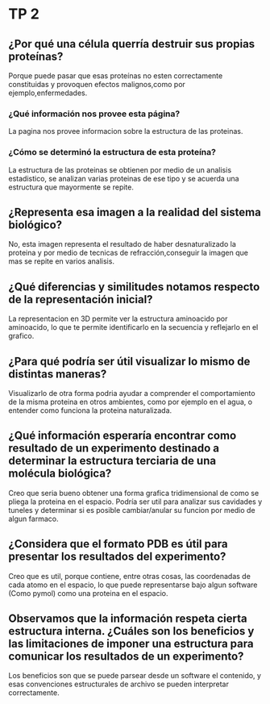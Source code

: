 # TP 2

## ¿Por qué una célula querría destruir sus propias proteínas?

Porque puede pasar que esas proteínas no esten correctamente constituidas y provoquen efectos malignos,como por ejemplo,enfermedades.

### ¿Qué información nos provee esta página?
La pagina nos provee informacion sobre la estructura de las proteinas.

### ¿Cómo se determinó la estructura de esta proteína?

La estructura de las proteinas se obtienen por medio de un analisis estadistico, se analizan varias proteinas de ese tipo y se acuerda una estructura que mayormente se repite.

## ¿Representa esa imagen a la realidad del sistema biológico?

No, esta imagen representa el resultado de haber desnaturalizado la proteina y por medio de tecnicas de refracción,conseguir la imagen que mas se repite en varios analisis.

## ¿Qué diferencias y similitudes notamos respecto de la representación inicial?

La representacion en 3D permite ver la estructura aminoacido por aminoacido, lo que te permite identificarlo en la secuencia y reflejarlo en el grafico. 

## ¿Para qué podría ser útil visualizar lo mismo de distintas maneras?

Visualizarlo de otra forma podria ayudar a comprender el comportamiento de la misma proteina en otros ambientes, como por ejemplo en el agua, o entender como funciona la proteina naturalizada.

## ¿Qué información esperaría encontrar como resultado de un experimento destinado a determinar la estructura terciaria de una molécula biológica?

Creo que seria bueno obtener una forma grafica tridimensional de como se pliega la proteina en el espacio. Podría ser util para analizar sus cavidades y tuneles y determinar si es posible cambiar/anular su funcion por medio de algun farmaco.

## ¿Considera que el formato PDB es útil para presentar los resultados del experimento?

Creo que es util, porque contiene, entre otras cosas, las coordenadas de cada atomo en el espacio, lo que puede representarse bajo algun software (Como pymol) como una proteina en el espacio.

## Observamos que la información respeta cierta estructura interna. ¿Cuáles son los beneficios y las  limitaciones de imponer una estructura para comunicar los resultados de un experimento?

Los beneficios son que se puede parsear desde un software el contenido, y esas convenciones estructurales de archivo se pueden interpretar correctamente.



